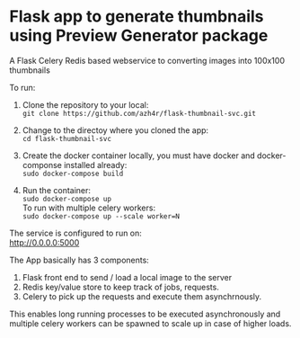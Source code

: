 # Flask app to generate thumbnails using Preview Generator package

A Flask Celery Redis based webservice to converting images into 100x100 thumbnails

To run:

1. Clone the repository to your local:  
    `git clone https://github.com/azh4r/flask-thumbnail-svc.git`

2. Change to the directoy where you cloned the app:  
    `cd flask-thumbnail-svc`

2. Create the docker container locally, you must have docker and docker-componse installed already:  
    `sudo docker-compose build`

3. Run the container:  
    `sudo docker-compose up`  
    To run with multiple celery workers:  
    `sudo docker-compose up --scale worker=N`

The service is configured to run on:   
    http://0.0.0.0:5000


The App basically has 3 components:
1. Flask front end to send / load a local image to the server
2. Redis key/value store to keep track of jobs, requests.
3. Celery to pick up the requests and execute them asynchrnously. 

This enables long running processes to be executed asynchronously and multiple celery workers can be spawned to scale up in case of higher loads.